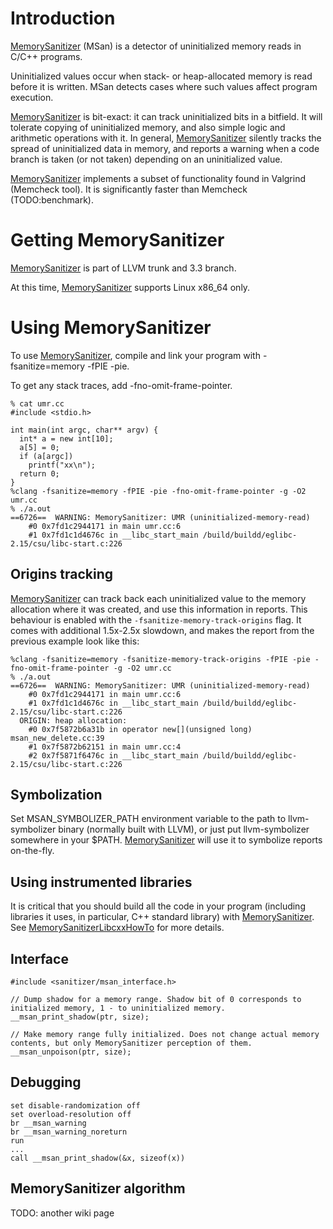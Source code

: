 # Introduction

[MemorySanitizer](MemorySanitizer) (MSan) is a detector of uninitialized memory reads in C/C++ programs.

Uninitialized values occur when stack- or heap-allocated memory is read before it is written. MSan
detects cases where such values affect program execution.

[MemorySanitizer](MemorySanitizer) is bit-exact: it can track uninitialized bits in a bitfield. It will tolerate
copying of uninitialized memory, and also simple logic and arithmetic operations with it. In general,
[MemorySanitizer](MemorySanitizer) silently tracks the spread of uninitialized data in memory, and reports a warning
when a code branch is taken (or not taken) depending on an uninitialized value.

[MemorySanitizer](MemorySanitizer) implements a subset of functionality found in Valgrind (Memcheck tool). It is significantly faster
than Memcheck (TODO:benchmark).

# Getting MemorySanitizer

[MemorySanitizer](MemorySanitizer) is part of LLVM trunk and 3.3 branch.

At this time, [MemorySanitizer](MemorySanitizer) supports Linux x86\_64 only.


# Using MemorySanitizer

To use [MemorySanitizer](MemorySanitizer), compile and link your program with -fsanitize=memory -fPIE -pie.

To get any stack traces, add -fno-omit-frame-pointer.

```
% cat umr.cc
#include <stdio.h>

int main(int argc, char** argv) {
  int* a = new int[10];
  a[5] = 0;
  if (a[argc])
    printf("xx\n");
  return 0;
}
%clang -fsanitize=memory -fPIE -pie -fno-omit-frame-pointer -g -O2 umr.cc
% ./a.out
==6726==  WARNING: MemorySanitizer: UMR (uninitialized-memory-read)
    #0 0x7fd1c2944171 in main umr.cc:6
    #1 0x7fd1c1d4676c in __libc_start_main /build/buildd/eglibc-2.15/csu/libc-start.c:226
```


## Origins tracking

[MemorySanitizer](MemorySanitizer) can track back each uninitialized value to the memory allocation where it was created, and use this
information in reports. This behaviour is enabled with the `-fsanitize-memory-track-origins` flag.
It comes with additional 1.5x-2.5x slowdown, and makes the report from the previous example look like this:
```
%clang -fsanitize=memory -fsanitize-memory-track-origins -fPIE -pie -fno-omit-frame-pointer -g -O2 umr.cc
% ./a.out
==6726==  WARNING: MemorySanitizer: UMR (uninitialized-memory-read)
    #0 0x7fd1c2944171 in main umr.cc:6
    #1 0x7fd1c1d4676c in __libc_start_main /build/buildd/eglibc-2.15/csu/libc-start.c:226
  ORIGIN: heap allocation:
    #0 0x7f5872b6a31b in operator new[](unsigned long) msan_new_delete.cc:39
    #1 0x7f5872b62151 in main umr.cc:4
    #2 0x7f5871f6476c in __libc_start_main /build/buildd/eglibc-2.15/csu/libc-start.c:226
```


## Symbolization

Set MSAN\_SYMBOLIZER\_PATH environment variable to the path to llvm-symbolizer binary (normally built with LLVM), or just put llvm-symbolizer somewhere in your $PATH. [MemorySanitizer](MemorySanitizer) will use it to symbolize reports on-the-fly.

## Using instrumented libraries

It is critical that you should build all the code in your program (including libraries it uses, in particular, C++ standard library)
with [MemorySanitizer](MemorySanitizer). See [MemorySanitizerLibcxxHowTo](MemorySanitizerLibcxxHowTo) for more details.

## Interface

```
#include <sanitizer/msan_interface.h>

// Dump shadow for a memory range. Shadow bit of 0 corresponds to initialized memory, 1 - to uninitialized memory.
__msan_print_shadow(ptr, size);

// Make memory range fully initialized. Does not change actual memory contents, but only MemorySanitizer perception of them.
__msan_unpoison(ptr, size);
```


## Debugging

```
set disable-randomization off
set overload-resolution off
br __msan_warning
br __msan_warning_noreturn
run
...
call __msan_print_shadow(&x, sizeof(x))
```

## MemorySanitizer algorithm

TODO: another wiki page